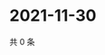 # 2021-11-30

共 0 条

<!-- BEGIN WEIBO -->
<!-- 最后更新时间 Tue Nov 30 2021 07:09:11 GMT+0800 (China Standard Time) -->

<!-- END WEIBO -->
